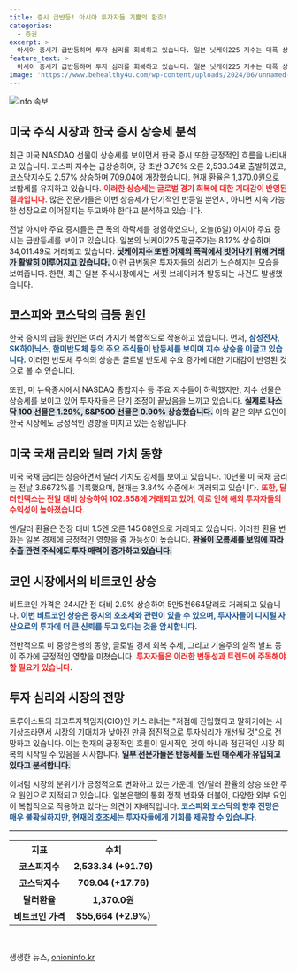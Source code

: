 ```yaml
---
title: 증시 급반등! 아시아 투자자들 기쁨의 환호!
categories:
  - 증권
excerpt: >
  아시아 증시가 급반등하며 투자 심리를 회복하고 있습니다. 일본 닛케이225 지수는 대폭 상승, 코스피도 4% 넘게 오르며 프로그램 매수 호가가 발동됐습니다. 미 나스닥 선물도 상승세를 이어가며 시장의 기대감이 높아지고 있습니다.
feature_text: >
  아시아 증시가 급반등하며 투자 심리를 회복하고 있습니다. 일본 닛케이225 지수는 대폭 상승, 코스피도 4% 넘게 오르며 프로그램 매수 호가가 발동됐습니다. 미 나스닥 선물도 상승세를 이어가며 시장의 기대감이 높아지고 있습니다.
image: 'https://www.behealthy4u.com/wp-content/uploads/2024/06/unnamed-file.png'
---
```


<p><img src="https://www.behealthy4u.com/wp-content/uploads/2024/06/unnamed-file.png" alt="info 속보" /></p>

<h2 data-ke-size="size26">미국 주식 시장과 한국 증시 상승세 분석</h2>

<p data-ke-size="size16">최근 미국 NASDAQ 선물이 상승세를 보이면서 한국 증시 또한 긍정적인 흐름을 나타내고 있습니다. 코스피 지수는 급상승하여, 장 초반 3.76% 오른 2,533.34로 출발하였고, 코스닥지수도 2.57% 상승하며 709.04에 개장했습니다. 현재 환율은 1,370.0원으로 보합세를 유지하고 있습니다. <b><span style="color: #ee2323;">이러한 상승세는 글로벌 경기 회복에 대한 기대감이 반영된 결과입니다.</span></b> 많은 전문가들은 이번 상승세가 단기적인 반등일 뿐인지, 아니면 지속 가능한 성장으로 이어질지는 두고봐야 한다고 분석하고 있습니다.</p>

<p data-ke-size="size16">전날 아시아 주요 증시들은 큰 폭의 하락세를 경험하였으나, 오늘(6일) 아시아 주요 증시는 급반등세를 보이고 있습니다. 일본의 닛케이225 평균주가는 8.12% 상승하며 34,011.49로 거래되고 있습니다. <b><span style="background-color: #21538527;">닛케이지수 또한 어제의 폭락에서 벗어나기 위해 거래가 활발히 이루어지고 있습니다.</span></b> 이런 급변동은 투자자들의 심리가 느슨해지는 모습을 보여줍니다. 한편, 최근 일본 주식시장에서는 서킷 브레이커가 발동되는 사건도 발생했습니다.</p>

<h2 data-ke-size="size26">코스피와 코스닥의 급등 원인</h2>

<p data-ke-size="size16">한국 증시의 급등 원인은 여러 가지가 복합적으로 작용하고 있습니다. 먼저, <b><span style="color: #1a5490;"> 삼성전자, SK하이닉스, 한미반도체 등의 주요 주식들이 반등세를 보이며 지수 상승을 이끌고 있습니다.</span></b> 이러한 반도체 주식의 상승은 글로벌 반도체 수요 증가에 대한 기대감이 반영된 것으로 볼 수 있습니다. </p>

<p data-ke-size="size16">또한, 미 뉴욕증시에서 NASDAQ 종합지수 등 주요 지수들이 하락했지만, 지수 선물은 상승세를 보이고 있어 투자자들은 단기 조정이 끝났음을 느끼고 있습니다. <b><span style="background-color: #21538527;">실제로 나스닥 100 선물은 1.29%, S&P500 선물은 0.90% 상승했습니다.</span></b> 이와 같은 외부 요인이 한국 시장에도 긍정적인 영향을 미치고 있는 상황입니다.</p>

<h2 data-ke-size="size26">미국 국채 금리와 달러 가치 동향</h2>

<p data-ke-size="size16">미국 국채 금리는 상승하면서 달러 가치도 강세를 보이고 있습니다. 10년물 미 국채 금리는 전날 3.6672%를 기록했으며, 현재는 3.84% 수준에서 거래되고 있습니다. <b><span style="color: #ee2323;">또한, 달러인덱스는 전일 대비 상승하여 102.858에 거래되고 있어, 이로 인해 해외 투자자들의 수익성이 높아졌습니다.</span></b></p>

<p data-ke-size="size16">엔/달러 환율은 전장 대비 1.5엔 오른 145.68엔으로 거래되고 있습니다. 이러한 환율 변화는 일본 경제에 긍정적인 영향을 줄 가능성이 높습니다. <b><span style="background-color: #21538527;">환율이 오름세를 보임에 따라 수출 관련 주식에도 투자 매력이 증가하고 있습니다.</span></b></p>

<h2 data-ke-size="size26">코인 시장에서의 비트코인 상승</h2>

<p data-ke-size="size16">비트코인 가격은 24시간 전 대비 2.9% 상승하여 5만5천664달러로 거래되고 있습니다. <b><span style="color: #1a5490;">이번 비트코인 상승은 증시의 호조세와 관련이 있을 수 있으며, 투자자들이 디지털 자산으로의 투자에 더 큰 신뢰를 두고 있다는 것을 암시합니다.</span></b> </p>

<p data-ke-size="size16">전반적으로 미 중앙은행의 동향, 글로벌 경제 회복 추세, 그리고 기술주의 실적 발표 등이 주가에 긍정적인 영향을 미쳤습니다. <b><span style="color: #ee2323;">투자자들은 이러한 변동성과 트렌드에 주목해야 할 필요가 있습니다.</span></b></p>

<h2 data-ke-size="size26">투자 심리와 시장의 전망</h2>

<p data-ke-size="size16">트루이스트의 최고투자책임자(CIO)인 키스 러너는 "저점에 진입했다고 말하기에는 시기상조라면서 시장의 기대치가 낮아진 만큼 점진적으로 투자심리가 개선될 것"으로 전망하고 있습니다. 이는 현재의 긍정적인 흐름이 일시적인 것이 아니라 점진적인 시장 회복의 시작일 수 있음을 시사합니다. <b><span style="background-color: #21538527;">일부 전문가들은 반등세를 노린 매수세가 유입되고 있다고 분석합니다.</span></b></p>

<p data-ke-size="size16">이처럼 시장의 분위기가 긍정적으로 변화하고 있는 가운데, 엔/달러 환율의 상승 또한 주요 원인으로 지적되고 있습니다. 일본은행의 통화 정책 변화와 더불어, 다양한 외부 요인이 복합적으로 작용하고 있다는 의견이 지배적입니다. <b><span style="color: #1a5490;">코스피와 코스닥의 향후 전망은 매우 불확실하지만, 현재의 호조세는 투자자들에게 기회를 제공할 수 있습니다.</span></b></p>

<hr style="height: 1px; border: none; border-top: 1px solid #ccc;" />

<table style="width: 100%;">
    <tr>
        <th style="text-align: center;">지표</th>
        <th style="text-align: center;">수치</th>
    </tr>
    <tr>
        <td style="text-align: center; height: 17px;"><b>코스피지수</b></td>
        <td style="text-align: center; height: 17px;"><b>2,533.34 (+91.79)</b></td>
    </tr>
    <tr>
        <td style="text-align: center; height: 17px;"><b>코스닥지수</b></td>
        <td style="text-align: center; height: 17px;"><b>709.04 (+17.76)</b></td>
    </tr>
    <tr>
        <td style="text-align: center; height: 17px;"><b>달러환율</b></td>
        <td style="text-align: center; height: 17px;"><b>1,370.0원</b></td>
    </tr>
    <tr>
        <td style="text-align: center; height: 17px;"><b>비트코인 가격</b></td>
        <td style="text-align: center; height: 17px;"><b>$55,664 (+2.9%)</b></td>
    </tr>
</table>

<p data-ke-size="size16">&nbsp;</p>
생생한 뉴스, <a href="https://onioninfo.kr" rel="dofollow">onioninfo.kr</a>


